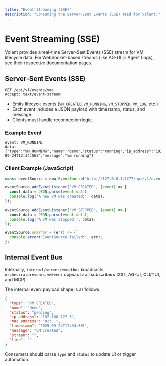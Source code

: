 ```yaml
---
title: "Event Streaming (SSE)"
description: "Consuming the Server-Sent Events (SSE) feed for Volant."
---
```


# Event Streaming (SSE)

Volant provides a real-time Server-Sent Events (SSE) stream for VM lifecycle data. For WebSocket-based streams (like AG-UI or Agent Logs), see their respective documentation pages.

## Server-Sent Events (SSE)

```bash
GET /api/v1/events/vms
Accept: text/event-stream
```

- Emits lifecycle events (`VM_CREATED`, `VM_RUNNING`, `VM_STOPPED`, `VM_LOG`, etc.)
- Each event includes a JSON payload with timestamp, status, and message.
- Clients must handle reconnection logic.

### Example Event
```
event: VM_RUNNING
data: {"type":"VM_RUNNING","name":"demo","status":"running","ip_address":"192.168.127.5","timestamp":"2025-09-24T12:34:56Z","message":"vm running"}
```

### Client Example (JavaScript)
```js
const eventSource = new EventSource('http://127.0.0.1:7777/api/v1/events/vms');

eventSource.addEventListener('VM_CREATED', (event) => {
  const data = JSON.parse(event.data);
  console.log('A new VM was created:', data);
});

eventSource.addEventListener('VM_STOPPED', (event) => {
  const data = JSON.parse(event.data);
  console.log('A VM was stopped:', data);
});

eventSource.onerror = (err) => {
  console.error("EventSource failed:", err);
};
```

## Internal Event Bus

Internally, `internal/server/eventbus` broadcasts `orchestratorevents.VMEvent` objects to all subscribers (SSE, AG-UI, CLI/TUI, and MCP).

The internal event payload shape is as follows:

```json
{
  "type": "VM_CREATED",
  "name": "demo",
  "status": "pending",
  "ip_address": "192.168.127.5",
  "mac_address": "02:..",
  "timestamp": "2025-09-24T12:34:56Z",
  "message": "VM created",
  "stream": "",
  "line": ""
}
```

Consumers should parse `type` and `status` to update UI or trigger automation.